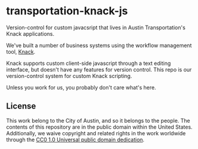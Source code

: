 # transportation-knack-js
Version-control for custom javacsript that lives in Austin Transportation's Knack applications.

We've built a number of business systems using the workflow management tool, [Knack](http://knack.com/).

Knack supports custom client-side javascript through a text editing interface, but doesn't have any features for version control. This repo is our version-control system for custom Knack scripting. 

Unless you work for us, you probably don't care what's here.

## License

This work belong to the City of Austin, and so it belongs to the people. The contents of this repository are in the public domain within the United States. Additionally, we waive copyright and related rights in the work worldwide through the [CC0 1.0 Universal public domain dedication](https://creativecommons.org/publicdomain/zero/1.0/).
